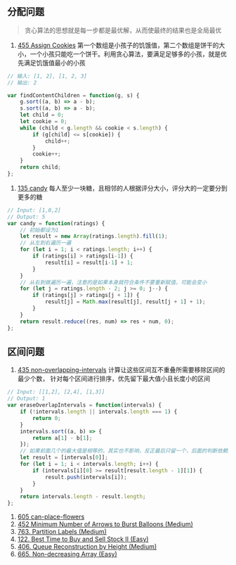 ## 分配问题
> 贪心算法的思想就是每一步都是最优解，从而使最终的结果也是全局最优

1. [455 Assign Cookies](https://leetcode-cn.com/problems/assign-cookies/)
第一个数组是小孩子的饥饿值，第二个数组是饼干的大小，一个小孩只能吃一个饼干。利用贪心算法，要满足足够多的小孩，就是优先满足饥饿值最小的小孩
```js
// 输入: [1, 2], [1, 2, 3]
// 输出: 2

var findContentChildren = function(g, s) {
    g.sort((a, b) => a - b);
    s.sort((a, b) => a - b);
    let child = 0;
    let cookie = 0;
    while (child < g.length && cookie < s.length) {
        if (g[child] <= s[cookie]) {
            child++;
        }
        cookie++;
    }
    return child;
};
```
1. [135 candy](https://leetcode-cn.com/problems/candy/)
每人至少一块糖，且相邻的人根据评分大小，评分大的一定要分到更多的糖
```js
// Input: [1,0,2]
// Output: 5
var candy = function(ratings) {
    // 初始都设为1
    let result = new Array(ratings.length).fill(1);
    // 从左到右遍历一遍
    for (let i = 1; i < ratings.length; i++) {
        if (ratings[i] > ratings[i-1]) {
            result[i] = result[i-1] + 1;
        }
    }
    // 从右到做遍历一遍，注意的是如果本身就符合条件不要重新赋值，可能会变小
    for (let j = ratings.length - 2; j >= 0; j--) {
        if (ratings[j] > ratings[j + 1]) {
            result[j] = Math.max(result[j], result[j + 1] + 1);
        }
    }
    return result.reduce((res, num) => res + num, 0);
};
```

## 区间问题
1. [435 non-overlapping-intervals](https://leetcode-cn.com/problems/non-overlapping-intervals/)
计算让这些区间互不重叠所需要移除区间的最少个数， 针对每个区间进行排序，优先留下最大值小且长度小的区间
```js
// Input: [[1,2], [2,4], [1,3]]
// Output: 1
var eraseOverlapIntervals = function(intervals) {
    if (!intervals.length || intervals.length === 1) {
        return 0;
    }
    intervals.sort((a, b) => {
        return a[1] - b[1];
    });
    // 如果前面几个的最大值是相等的，其实也不影响，反正最后只留一个，后面的判断依赖最大值
    let result = [intervals[0]];
    for (let i = 1; i < intervals.length; i++) {
        if (intervals[i][0] >= result[result.length - 1][1]) {
            result.push(intervals[i]);
        }
    }
    return intervals.length - result.length;
};
```
1. [605 can-place-flowers](https://leetcode.com/problems/can-place-flowers/)
1. [452 Minimum Number of Arrows to Burst Balloons (Medium)](https://leetcode.com/problems/minimum-number-of-arrows-to-burst-balloons/)
1. [763. Partition Labels (Medium)](https://leetcode.com/problems/partition-labels/)
1. [122. Best Time to Buy and Sell Stock II (Easy)](https://leetcode.com/problems/best-time-to-buy-and-sell-stock-ii/)
1. [406. Queue Reconstruction by Height (Medium)](https://leetcode.com/problems/queue-reconstruction-by-height/)
1. [665. Non-decreasing Array (Easy)](https://leetcode.com/problems/non-decreasing-array/)